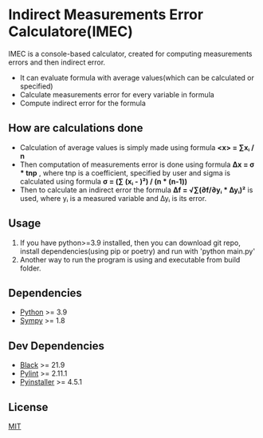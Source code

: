 # Indirect Measurements Error Calculatore(IMEC)

IMEC is a console-based calculator, created for computing measurements errors and then indirect error.

- It can evaluate formula with average values(which can be calculated or specified)
- Calculate measurements error for every variable in formula
- Compute indirect error for the formula

## How are calculations done

- Calculation of average values is simply made using formula **\<x> = ∑xᵢ / n**
- Then computation of measurements error is done using formula **∆x = σ \* tnp** , where tnp is a coefficient, specified by user and sigma is calculated using formula **σ = (∑ (xᵢ - <x>)²) / (n \* (n-1))**
- Then to calculate an indirect error the formula **∆f = √∑(∂f/∂yᵢ \* ∆yᵢ)²** is used, where yᵢ is a measured variable and ∆yᵢ is its error.

## Usage

1. If you have python>=3.9 installed, then you can download git repo, install dependencies(using pip or poetry) and run with 'python main.py'
2. Another way to run the program is using and executable from build folder.

## Dependencies

- [Python] >= 3.9
- [Sympy] >= 1.8

## Dev Dependencies

- [Black] >= 21.9
- [Pylint] >= 2.11.1
- [Pyinstaller] >= 4.5.1

## License

[MIT]

[//]: #
[mit]: https://github.com/sxccxs/IMEC/blob/main/LICENSE
[python]: https://www.python.org/
[sympy]: https://www.sympy.org
[black]: https://github.com/psf/black
[pylint]: https://pylint.org/
[pyinstaller]: https://www.pyinstaller.org/
